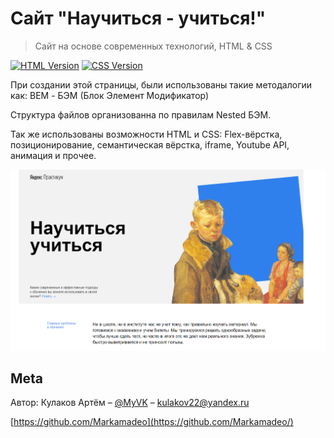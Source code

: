 # Сайт "Научиться - учиться!"
> Сайт на основе современных технологий, HTML & CSS

[![HTML Version][html-image]][html-url]
[![CSS Version][css-image]][css-url]


При создании этой страницы, были использованы такие методалогии как:
BEM - БЭМ (Блок Элемент Модификатор)

Структура файлов организованна по правилам Nested БЭМ.

Так же использованы возможности HTML и CSS:
Flex-вёрстка, позиционирование, семантическая вёрстка, iframe, Youtube API, анимация и прочее.

![](./images/header_readme.png)

## Meta

Автор: Кулаков Артём – [@MyVK](https://vk.com/diamondhand) – kulakov22@yandex.ru

[https://github.com/Markamadeo](https://github.com/Markamadeo/)




<!-- Markdown link & img href -->
[html-image]: https://img.shields.io/badge/HTML-5.0-green
[html-url]: https://html.spec.whatwg.org/
[css-image]: https://img.shields.io/badge/CSS-3-orange
[css-url]: https://www.w3.org/Style/CSS/
